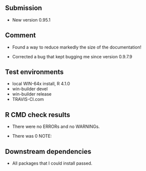 ## Submission

* New version 0.95.1


## Comment

* Found a way to reduce markedly the size of the documentation!

* Corrected a bug that kept bugging me since version 0.9.7.9

## Test environments

* local WIN-64x install, R 4.1.0
* win-builder devel 
* win-builder release
* TRAVIS-CI.com


## R CMD check results

* There were no ERRORs and no WARNINGs.

* There was 0 NOTE: 


## Downstream dependencies

* All packages that I could install passed.

